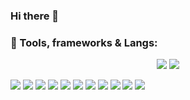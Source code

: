 ### Hi there 👋


### 🔧 Tools, frameworks & Langs:
<div align="center">
    <img src="https://skillicons.dev/icons?i=react,bootstrap,mui,windows,html,css,vscode,github,git,arduino,php,sublime,vscode,dotnet" />
    <img src="https://skillicons.dev/icons?i=nodejs,cs,python,linux,javascript,typescript,cpp,express,opencv,mongodb,c,java,nextjs,mysql,flask" /><br>
</div>
</p><p>
<p>
  <img src="https://img.shields.io/badge/Windows-27-0078D6?style=for-the-badge&logo=microsoft&logoColor=white" />
  <img src="https://img.shields.io/badge/Android-23-3DDC84?style=for-the-badge&logo=android&logoColor=white" />
  <img src="https://img.shields.io/badge/Linux-8-daf50c?style=for-the-badge&logo=linux&logoColor=white" />
  <img src="https://img.shields.io/badge/C%23-239120.svg?style=for-the-badge&logo=c%20sharp&logoColor=white" />
  <img src="https://img.shields.io/badge/Java-F80000.svg?style=for-the-badge&logo=oracle&logoColor=white" />
  <img src="https://img.shields.io/badge/css3-1572B6.svg?style=for-the-badge&logo=css3&logoColor=white" />
  <img src="https://img.shields.io/badge/html5-E34F26.svg?style=for-the-badge&logo=html5&logoColor=white" />
  <img src="https://img.shields.io/badge/JS-F7DF1E.svg?style=for-the-badge&logo=Javascript&logoColor=white" />
  <img src="https://img.shields.io/badge/Python-F80000.svg?style=for-the-badge&logo=python&logoColor=white" />
  <img src="https://img.shields.io/badge/C++-1572B6.svg?style=for-the-badge&logo=cpp3&logoColor=white" />
   <img src="https://img.shields.io/badge/delphi-239120.svg?style=for-the-badge&logo=delp&logoColor=white" />
</p>
<!--
**iximy/iximy** is a ✨ _special_ ✨ repository because its `README.md` (this file) appears on your GitHub profile.

Here are some ideas to get you started:

- 🔭 I’m currently working on ...
- 🌱 I’m currently learning ...
- 👯 I’m looking to collaborate on ...
- 🤔 I’m looking for help with ...
- 💬 Ask me about ...
- 📫 How to reach me: ...
- 😄 Pronouns: ...
- ⚡ Fun fact: ...
-->
